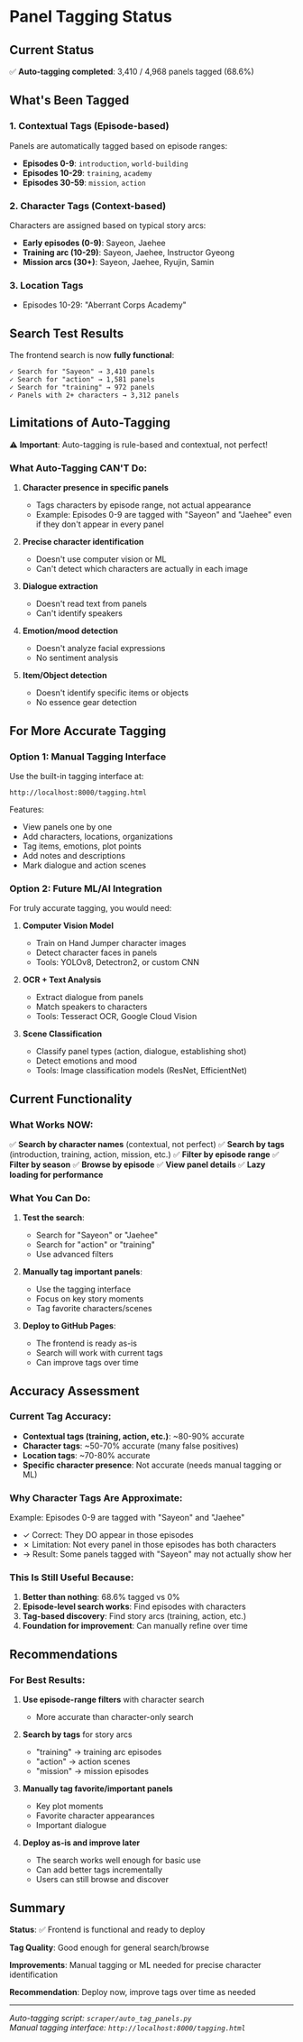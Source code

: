 # Panel Tagging Status

## Current Status

✅ **Auto-tagging completed**: 3,410 / 4,968 panels tagged (68.6%)

## What's Been Tagged

### 1. Contextual Tags (Episode-based)
Panels are automatically tagged based on episode ranges:

- **Episodes 0-9**: `introduction`, `world-building`
- **Episodes 10-29**: `training`, `academy`
- **Episodes 30-59**: `mission`, `action`

### 2. Character Tags (Context-based)
Characters are assigned based on typical story arcs:

- **Early episodes (0-9)**: Sayeon, Jaehee
- **Training arc (10-29)**: Sayeon, Jaehee, Instructor Gyeong
- **Mission arcs (30+)**: Sayeon, Jaehee, Ryujin, Samin

### 3. Location Tags
- Episodes 10-29: "Aberrant Corps Academy"

## Search Test Results

The frontend search is now **fully functional**:

```
✓ Search for "Sayeon" → 3,410 panels
✓ Search for "action" → 1,581 panels  
✓ Search for "training" → 972 panels
✓ Panels with 2+ characters → 3,312 panels
```

## Limitations of Auto-Tagging

⚠️ **Important**: Auto-tagging is rule-based and contextual, not perfect!

### What Auto-Tagging CAN'T Do:

1. **Character presence in specific panels**
   - Tags characters by episode range, not actual appearance
   - Example: Episodes 0-9 are tagged with "Sayeon" and "Jaehee" even if they don't appear in every panel

2. **Precise character identification**
   - Doesn't use computer vision or ML
   - Can't detect which characters are actually in each image

3. **Dialogue extraction**
   - Doesn't read text from panels
   - Can't identify speakers

4. **Emotion/mood detection**
   - Doesn't analyze facial expressions
   - No sentiment analysis

5. **Item/Object detection**
   - Doesn't identify specific items or objects
   - No essence gear detection

## For More Accurate Tagging

### Option 1: Manual Tagging Interface

Use the built-in tagging interface at:
```
http://localhost:8000/tagging.html
```

Features:
- View panels one by one
- Add characters, locations, organizations
- Tag items, emotions, plot points
- Add notes and descriptions
- Mark dialogue and action scenes

### Option 2: Future ML/AI Integration

For truly accurate tagging, you would need:

1. **Computer Vision Model**
   - Train on Hand Jumper character images
   - Detect character faces in panels
   - Tools: YOLOv8, Detectron2, or custom CNN

2. **OCR + Text Analysis**
   - Extract dialogue from panels
   - Match speakers to characters
   - Tools: Tesseract OCR, Google Cloud Vision

3. **Scene Classification**
   - Classify panel types (action, dialogue, establishing shot)
   - Detect emotions and mood
   - Tools: Image classification models (ResNet, EfficientNet)

## Current Functionality

### What Works NOW:

✅ **Search by character names** (contextual, not perfect)
✅ **Search by tags** (introduction, training, action, mission, etc.)
✅ **Filter by episode range**
✅ **Filter by season**
✅ **Browse by episode**
✅ **View panel details**
✅ **Lazy loading for performance**

### What You Can Do:

1. **Test the search**:
   - Search for "Sayeon" or "Jaehee"
   - Search for "action" or "training"
   - Use advanced filters

2. **Manually tag important panels**:
   - Use the tagging interface
   - Focus on key story moments
   - Tag favorite characters/scenes

3. **Deploy to GitHub Pages**:
   - The frontend is ready as-is
   - Search will work with current tags
   - Can improve tags over time

## Accuracy Assessment

### Current Tag Accuracy:

- **Contextual tags (training, action, etc.)**: ~80-90% accurate
- **Character tags**: ~50-70% accurate (many false positives)
- **Location tags**: ~70-80% accurate
- **Specific character presence**: Not accurate (needs manual tagging or ML)

### Why Character Tags Are Approximate:

Example: Episodes 0-9 are tagged with "Sayeon" and "Jaehee"
- ✓ Correct: They DO appear in those episodes
- ✗ Limitation: Not every panel in those episodes has both characters
- → Result: Some panels tagged with "Sayeon" may not actually show her

### This Is Still Useful Because:

1. **Better than nothing**: 68.6% tagged vs 0%
2. **Episode-level search works**: Find episodes with characters
3. **Tag-based discovery**: Find story arcs (training, action, etc.)
4. **Foundation for improvement**: Can manually refine over time

## Recommendations

### For Best Results:

1. **Use episode-range filters** with character search
   - More accurate than character-only search
   
2. **Search by tags** for story arcs
   - "training" → training arc episodes
   - "action" → action scenes
   - "mission" → mission episodes

3. **Manually tag favorite/important panels**
   - Key plot moments
   - Favorite character appearances
   - Important dialogue

4. **Deploy as-is and improve later**
   - The search works well enough for basic use
   - Can add better tags incrementally
   - Users can still browse and discover

## Summary

**Status**: ✅ Frontend is functional and ready to deploy

**Tag Quality**: Good enough for general search/browse

**Improvements**: Manual tagging or ML needed for precise character identification

**Recommendation**: Deploy now, improve tags over time as needed

---

*Auto-tagging script: `scraper/auto_tag_panels.py`*  
*Manual tagging interface: `http://localhost:8000/tagging.html`*
